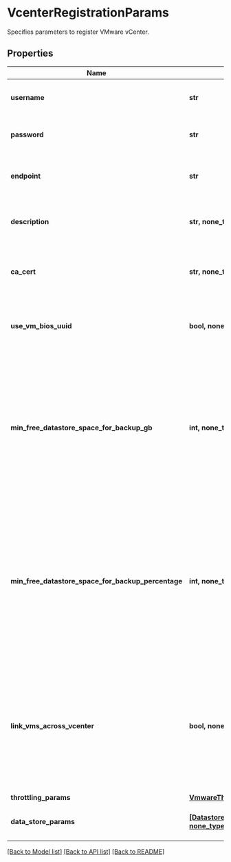 # VcenterRegistrationParams

Specifies parameters to register VMware vCenter.

## Properties
Name | Type | Description | Notes
------------ | ------------- | ------------- | -------------
**username** | **str** | Specifies the username to access target entity. | 
**password** | **str** | Specifies the password to access target entity. | 
**endpoint** | **str** | Specifies the endpoint IPaddress, URL or hostname of the host. | 
**description** | **str, none_type** | Specifies the description of the source being registered. | [optional] 
**ca_cert** | **str, none_type** | Specifies the CA certificate to enable SSL communication between host and cluster. | [optional] 
**use_vm_bios_uuid** | **bool, none_type** | Specifies to use VM BIOS UUID to track virtual machines in the host. | [optional] 
**min_free_datastore_space_for_backup_gb** | **int, none_type** | Specifies the minimum free space (in GB) expected to be available in the datastore where the virtual disks of the VM being backed up reside. If the space available is lower than the specified value, backup will be aborted. | [optional] 
**min_free_datastore_space_for_backup_percentage** | **int, none_type** | Specifies the minimum free space (in percentage) expected to be available in the datastore where the virtual disks of the VM being backed up reside. If the space available is lower than the specified value, backup will be aborted. | [optional] 
**link_vms_across_vcenter** | **bool, none_type** | Specifies if the VM linking feature is enabled for the VCenter. If enabled, migrated VMs present in the VCenter which earlier belonged to some other VCenter will be linked during EH refresh. | [optional] 
**throttling_params** | [**VmwareThrottlingParams**](VmwareThrottlingParams.md) |  | [optional] 
**data_store_params** | [**[DatastoreParams], none_type**](DatastoreParams.md) | Specifies datastore specific parameters. | [optional] 

[[Back to Model list]](../README.md#documentation-for-models) [[Back to API list]](../README.md#documentation-for-api-endpoints) [[Back to README]](../README.md)


